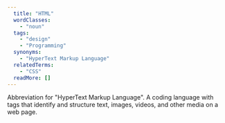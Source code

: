 ```yaml
---
  title: "HTML"
  wordClasses: 
    - "noun"
  tags: 
    - "design"
    - "Programming"
  synonyms: 
    - "HyperText Markup Language"
  relatedTerms: 
    - "CSS"
  readMore: []
---
```

Abbreviation for "HyperText Markup Language". A coding language with tags that identify and structure text, images, videos, and other media on a web page.
